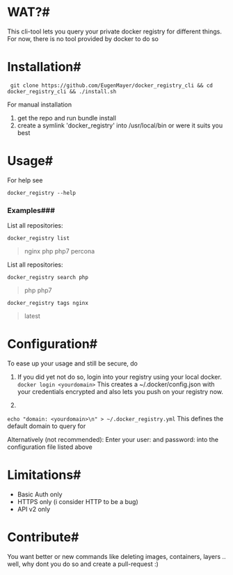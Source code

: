 # WAT?#
This cli-tool lets you query your private docker registry for different things. For now, there is no tool provided by docker to do so 

# Installation#

     git clone https://github.com/EugenMayer/docker_registry_cli && cd docker_registry_cli && ./install.sh

For manual installation

1. get the repo and run bundle install
2. create a symlink 'docker_registry' into /usr/local/bin or were it suits you best

# Usage#
For help see


    docker_registry --help


### Examples###
List all repositories: 


    docker_registry list

> nginx
> php
> php7
> percona

List all repositories: 

    docker_registry search php

> php
> php7

    docker_registry tags nginx

> latest

# Configuration#
To ease up your usage and still be secure, do

1. If you did yet not do so, login into your registry using your local docker.
`
docker login <yourdomain>
`
This creates a ~/.docker/config.json with your credentials encrypted and also lets you push on your registry now.


2. 
`
echo "domain: <yourdomain>\n" > ~/.docker_registry.yml
`
This defines the default domain to query for

Alternatively (not recommended):
Enter your user: and password: into the configuration file listed above

# Limitations#

- Basic Auth only
- HTTPS only (i consider HTTP to be a bug)
- API v2 only

# Contribute#
You want better or new commands like deleting images, containers, layers .. well, why dont you do so and create a pull-request :)